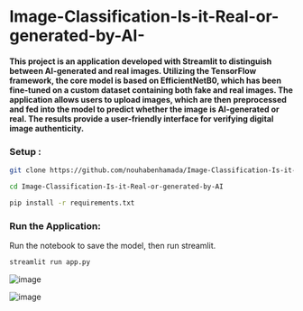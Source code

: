 # Image-Classification-Is-it-Real-or-generated-by-AI-

#### This project is an application developed with Streamlit to distinguish between AI-generated and real images. Utilizing the TensorFlow framework, the core model is based on EfficientNetB0, which has been fine-tuned on a custom dataset containing both fake and real images. The application allows users to upload images, which are then preprocessed and fed into the model to predict whether the image is AI-generated or real. The results provide a user-friendly interface for verifying digital image authenticity.

### Setup :
```bash
git clone https://github.com/nouhabenhamada/Image-Classification-Is-it-Real-or-generated-by-AI.git  
```
```bash
cd Image-Classification-Is-it-Real-or-generated-by-AI
```
```bash
pip install -r requirements.txt
```
### Run the Application:

Run the notebook to save the model, then run streamlit.

```bash
streamlit run app.py
```

![image](https://github.com/user-attachments/assets/643bbf7d-20e9-4828-b067-c4ef478797e1)

![image](https://github.com/user-attachments/assets/42b3214d-d83d-4c7e-bd34-a7a569389cb8)


